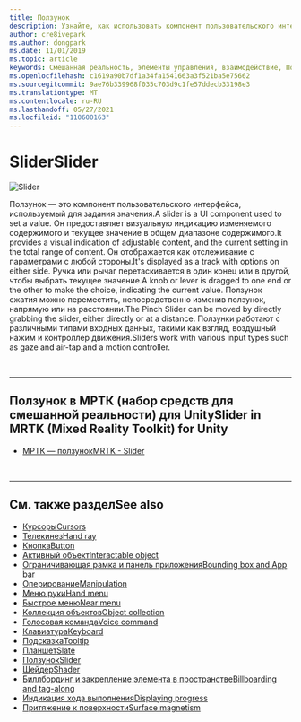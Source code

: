 ```yaml
---
title: Ползунок
description: Узнайте, как использовать компонент пользовательского интерфейса Slider для установки значения путем перемещения бегунка или рычага на дорожке с помощью набора средств Mixed Reality.
author: cre8ivepark
ms.author: dongpark
ms.date: 11/01/2019
ms.topic: article
keywords: Смешанная реальность, элементы управления, взаимодействие, Пользовательский интерфейс, UX, гарнитура смешанной реальности, гарнитура Windows Mixed Reality, гарнитура виртуальной реальности, HoloLens, ползунок, МРТК, набор средств смешанной реальности
ms.openlocfilehash: c1619a90b7df1a34fa1541663a3f521ba5e75662
ms.sourcegitcommit: 9ae76b339968f035c703d9c1fe57ddecb33198e3
ms.translationtype: MT
ms.contentlocale: ru-RU
ms.lasthandoff: 05/27/2021
ms.locfileid: "110600163"
---
```

# <a name="slider"></a><span data-ttu-id="4cb24-104">Slider</span><span class="sxs-lookup"><span data-stu-id="4cb24-104">Slider</span></span>

![Slider](images/UX_Hero_Slider.jpg)

<span data-ttu-id="4cb24-106">Ползунок — это компонент пользовательского интерфейса, используемый для задания значения.</span><span class="sxs-lookup"><span data-stu-id="4cb24-106">A slider is a UI component used to set a value.</span></span> <span data-ttu-id="4cb24-107">Он предоставляет визуальную индикацию изменяемого содержимого и текущее значение в общем диапазоне содержимого.</span><span class="sxs-lookup"><span data-stu-id="4cb24-107">It provides a visual indication of adjustable content, and the current setting in the total range of content.</span></span> <span data-ttu-id="4cb24-108">Он отображается как отслеживание с параметрами с любой стороны.</span><span class="sxs-lookup"><span data-stu-id="4cb24-108">It's displayed as a track with options on either side.</span></span> <span data-ttu-id="4cb24-109">Ручка или рычаг перетаскивается в один конец или в другой, чтобы выбрать текущее значение.</span><span class="sxs-lookup"><span data-stu-id="4cb24-109">A knob or lever is dragged to one end or the other to make the choice, indicating the current value.</span></span> <span data-ttu-id="4cb24-110">Ползунок сжатия можно переместить, непосредственно изменив ползунок, напрямую или на расстоянии.</span><span class="sxs-lookup"><span data-stu-id="4cb24-110">The Pinch Slider can be moved by directly grabbing the slider, either directly or at a distance.</span></span> <span data-ttu-id="4cb24-111">Ползунки работают с различными типами входных данных, такими как взгляд, воздушный нажим и контроллер движения.</span><span class="sxs-lookup"><span data-stu-id="4cb24-111">Sliders work with various input types such as gaze and air-tap and a motion controller.</span></span>

<br>

---

## <a name="slider-in-mrtk-mixed-reality-toolkit-for-unity"></a><span data-ttu-id="4cb24-112">Ползунок в МРТК (набор средств для смешанной реальности) для Unity</span><span class="sxs-lookup"><span data-stu-id="4cb24-112">Slider in MRTK (Mixed Reality Toolkit) for Unity</span></span>

* [<span data-ttu-id="4cb24-113">МРТК — ползунок</span><span class="sxs-lookup"><span data-stu-id="4cb24-113">MRTK - Slider</span></span>](/windows/mixed-reality/mrtk-unity/features/ux-building-blocks/sliders)

<br>

---

## <a name="see-also"></a><span data-ttu-id="4cb24-114">См. также раздел</span><span class="sxs-lookup"><span data-stu-id="4cb24-114">See also</span></span>

* [<span data-ttu-id="4cb24-115">Курсоры</span><span class="sxs-lookup"><span data-stu-id="4cb24-115">Cursors</span></span>](cursors.md)
* [<span data-ttu-id="4cb24-116">Телекинез</span><span class="sxs-lookup"><span data-stu-id="4cb24-116">Hand ray</span></span>](point-and-commit.md)
* [<span data-ttu-id="4cb24-117">Кнопка</span><span class="sxs-lookup"><span data-stu-id="4cb24-117">Button</span></span>](button.md)
* [<span data-ttu-id="4cb24-118">Активный объект</span><span class="sxs-lookup"><span data-stu-id="4cb24-118">Interactable object</span></span>](interactable-object.md)
* [<span data-ttu-id="4cb24-119">Ограничивающая рамка и панель приложения</span><span class="sxs-lookup"><span data-stu-id="4cb24-119">Bounding box and App bar</span></span>](app-bar-and-bounding-box.md)
* [<span data-ttu-id="4cb24-120">Оперирование</span><span class="sxs-lookup"><span data-stu-id="4cb24-120">Manipulation</span></span>](direct-manipulation.md)
* [<span data-ttu-id="4cb24-121">Меню руки</span><span class="sxs-lookup"><span data-stu-id="4cb24-121">Hand menu</span></span>](hand-menu.md)
* [<span data-ttu-id="4cb24-122">Быстрое меню</span><span class="sxs-lookup"><span data-stu-id="4cb24-122">Near menu</span></span>](near-menu.md)
* [<span data-ttu-id="4cb24-123">Коллекция объектов</span><span class="sxs-lookup"><span data-stu-id="4cb24-123">Object collection</span></span>](object-collection.md)
* [<span data-ttu-id="4cb24-124">Голосовая команда</span><span class="sxs-lookup"><span data-stu-id="4cb24-124">Voice command</span></span>](voice-input.md)
* [<span data-ttu-id="4cb24-125">Клавиатура</span><span class="sxs-lookup"><span data-stu-id="4cb24-125">Keyboard</span></span>](keyboard.md)
* [<span data-ttu-id="4cb24-126">Подсказка</span><span class="sxs-lookup"><span data-stu-id="4cb24-126">Tooltip</span></span>](tooltip.md)
* [<span data-ttu-id="4cb24-127">Планшет</span><span class="sxs-lookup"><span data-stu-id="4cb24-127">Slate</span></span>](slate.md)
* [<span data-ttu-id="4cb24-128">Ползунок</span><span class="sxs-lookup"><span data-stu-id="4cb24-128">Slider</span></span>](slider.md)
* [<span data-ttu-id="4cb24-129">Шейдер</span><span class="sxs-lookup"><span data-stu-id="4cb24-129">Shader</span></span>](shader.md)
* [<span data-ttu-id="4cb24-130">Биллбординг и закрепление элемента в пространстве</span><span class="sxs-lookup"><span data-stu-id="4cb24-130">Billboarding and tag-along</span></span>](billboarding-and-tag-along.md)
* [<span data-ttu-id="4cb24-131">Индикация хода выполнения</span><span class="sxs-lookup"><span data-stu-id="4cb24-131">Displaying progress</span></span>](progress.md)
* [<span data-ttu-id="4cb24-132">Притяжение к поверхности</span><span class="sxs-lookup"><span data-stu-id="4cb24-132">Surface magnetism</span></span>](surface-magnetism.md)